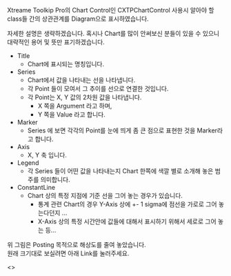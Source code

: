 Xtreame Toolkip Pro의 Chart Control인 CXTPChartControl 사용시 알아야 할 class들 간의 상관관계를 Diagram으로 표시하였습니다.

자세한 설명은 생략하겠습니다. 혹시나 Chart를 많이 안써보신 분들이 있을 수 있으니 대략적인 용어 및 뜻만 표기하겠습니다.

* Title
  - Chart에 표시되는 명칭입니다.
* Series
  - Chart에서 값을 나타내는 선을 나타냅니다.
  - 각 Point 들이 모여서 그 추이를 선으로 연결한 것입니다.
  - 각 Point는 X, Y 값의 2차원 값을 나타냅니다.
    - X 쪽을 Argument 라고 하며,
    - Y 쪽을 Value 라고 합니다.
* Marker
  - Series 에 보면 각각의 Point를 눈에 띄게 좀 큰 점으로 표현한 것을 Marker라고 합니다.
* Axis
  - X, Y 축 입니다.
* Legend
  - 각 Series 들이 어떤 값을 나타내는지 Chart 한쪽에 색깔 별로 소개해 놓은 범주를 의미합니다.
* ConstantLine
  - Chart 상의 특정 지점에 기준 선을 그어 놓는 경우가 있습니다.
    - 통계 관련 Chart의 경우 Y-Axis 상에 +- 1 sigma에 점선을 가로로 그어 놓는다던지 ...
    - X-Axis 상의 특정 시간안에 값들에 대해서 표시하기 위해서 세로로 그어 놓는 등...

위 그림은 Posting 목적으로 해상도를 줄여 놓았습니다.  
원래 크기대로 보실려면 아래 Link를 눌러주세요.

<>
